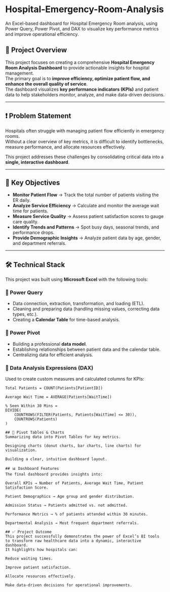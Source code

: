 # Hospital-Emergency-Room-Analysis
An Excel-based dashboard for Hospital Emergency Room analysis, using Power Query, Power Pivot, and DAX to visualize key performance metrics and improve operational efficiency.

## 📌 Project Overview
This project focuses on creating a comprehensive **Hospital Emergency Room Analysis Dashboard** to provide actionable insights for hospital management.  
The primary goal is to **improve efficiency, optimize patient flow, and enhance the overall quality of service**.  
The dashboard visualizes **key performance indicators (KPIs)** and patient data to help stakeholders monitor, analyze, and make data-driven decisions.

---

## ❗ Problem Statement
Hospitals often struggle with managing patient flow efficiently in emergency rooms.  
Without a clear overview of key metrics, it is difficult to identify bottlenecks, measure performance, and allocate resources effectively.  

This project addresses these challenges by consolidating critical data into a **single, interactive dashboard**.

---

## 🎯 Key Objectives
- **Monitor Patient Flow** → Track the total number of patients visiting the ER daily.  
- **Analyze Service Efficiency** → Calculate and monitor the average wait time for patients.  
- **Measure Service Quality** → Assess patient satisfaction scores to gauge care quality.  
- **Identify Trends and Patterns** → Spot busy days, seasonal trends, and performance drops.  
- **Provide Demographic Insights** → Analyze patient data by age, gender, and department referrals.  

---

## 🛠️ Technical Stack
This project was built using **Microsoft Excel** with the following tools:

### 🔹 Power Query
- Data connection, extraction, transformation, and loading (ETL).  
- Cleaning and preparing data (handling missing values, correcting data types, etc.).  
- Creating a **Calendar Table** for time-based analysis.  

### 🔹 Power Pivot
- Building a professional **data model**.  
- Establishing relationships between patient data and the calendar table.  
- Centralizing data for efficient analysis.  

### 🔹 Data Analysis Expressions (DAX)
Used to create custom measures and calculated columns for KPIs:  

``` DAX
Total Patients = COUNT(Patients[PatientID])

Average Wait Time = AVERAGE(Patients[WaitTime])

% Seen Within 30 Mins =
DIVIDE(
    COUNTROWS(FILTER(Patients, Patients[WaitTime] <= 30)),
    COUNTROWS(Patients)
)

## 🔹 Pivot Tables & Charts
Summarizing data into Pivot Tables for key metrics.

Designing charts (donut charts, bar charts, line charts) for visualization.

Building a clear, intuitive dashboard layout.

## 📊 Dashboard Features
The final dashboard provides insights into:

Overall KPIs → Number of Patients, Average Wait Time, Patient Satisfaction Score.

Patient Demographics → Age group and gender distribution.

Admission Status → Patients admitted vs. not admitted.

Performance Metrics → % of patients attended within 30 minutes.

Departmental Analysis → Most frequent department referrals.

## ✅ Project Outcome
This project successfully demonstrates the power of Excel’s BI tools to transform raw healthcare data into a dynamic, interactive dashboard.
It highlights how hospitals can:

Reduce waiting times.

Improve patient satisfaction.

Allocate resources effectively.

Make data-driven decisions for operational improvements.
